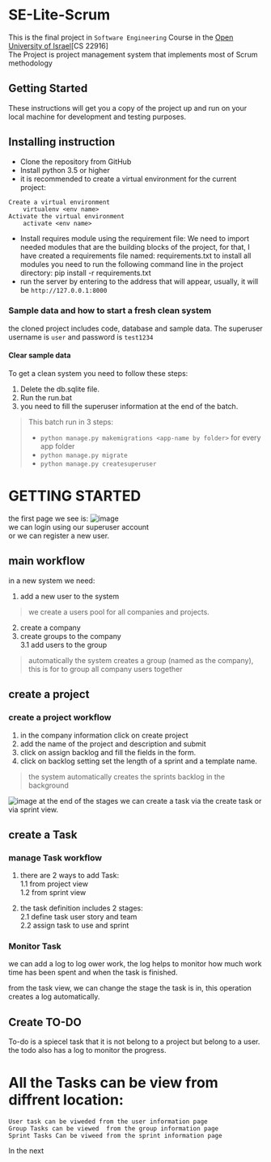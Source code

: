 # SE-Lite-Scrum
This is the final project in `Software Engineering` Course in the 
[Open University of Israel](https://www.openu.ac.il/en/pages/default.aspx)[CS 22916]  
The Project is project management system that implements most of Scrum methodology
## Getting Started
These instructions will get you a copy of the project up and run on your local machine for development and testing purposes.   

## Installing instruction
* Clone the repository from GitHub
* Install python 3.5 or higher
* it is recommended to create a virtual environment for the current project:

```
Create a virtual environment  
	virtualenv <env name>  
Activate the virtual environment  
	activate <env name>  
```
* Install requires module using the requirement file:
We need to import needed modules that are the building blocks of the project, for that, I have created a requirements file named: requirements.txt to install all modules you need to run the following command line in the project directory: 
	pip install -r requirements.txt
* run the server by entering to the address that will appear, usually, it will be `http://127.0.0.1:8000`  

### Sample data and how to start a fresh clean system
the cloned project includes code, database and sample data. The superuser username is `user` and password is `test1234`
#### Clear sample data
To get a clean system you need to follow these steps:
1.	Delete the db.sqlite file.
2.	Run the run.bat 
3.	you need to fill the superuser information at the end of the batch.

> This batch run in 3 steps:
> *	`python manage.py makemigrations <app-name by folder>` for every app folder
> *	`python manage.py migrate` 
> *	`python manage.py createsuperuser`


# GETTING STARTED  
the first page we see is:
![image](https://user-images.githubusercontent.com/12948709/33794506-19e84aee-dcd6-11e7-96e1-acda7d6dbf4c.png)  
we can login using our superuser account  
or we can register a new user.
## main workflow
in a new system we need:
1. add a new user to the system
>we create a users pool for all companies and projects.
2. create a company
3. create groups to the company  
3.1 add users to the group
> automatically the system creates a group (named as the company), this is for to group all company users together

## create a project
### create a project workflow
1. in the company information click on create project
2. add the name of the project and description and submit
3. click on assign backlog and fill the fields in the form.
4. click on backlog setting set the length of a sprint and a template name.
> the system automatically creates the sprints backlog in the background  

![image](https://user-images.githubusercontent.com/12948709/33794971-e5114cd6-dcde-11e7-9017-d1bf97e2faf8.png)
at the end of the stages we can create a task via the create task or via sprint view.


## create a Task
### manage Task workflow  

1. there are 2 ways to add Task:  
1.1 from project view  
1.2 from sprint view   

2. the task definition includes 2 stages:  
2.1 define task user story and team  
2.2 assign task to use and sprint  

### Monitor Task
we can add a log to log ower work, the log helps to monitor how much work time has been spent and 
when the task is finished.

from the task view, we can change the stage the task is in, this operation creates a log automatically.

## Create TO-DO
To-do is a spiecel task that it is not belong to a project but belong to a user.
the todo also has a log to monitor the progress.

# All the Tasks can be view from diffrent location: 
```
User task can be viweded from the user information page
Group Tasks can be viewed  from the group information page
Sprint Tasks Can be viweed from the sprint information page
```
In the next 
